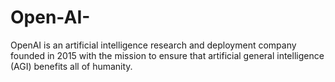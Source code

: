 # Open-AI-
OpenAI is an artificial intelligence research and deployment company founded in 2015 with the mission to ensure that artificial general intelligence (AGI) benefits all of humanity.
